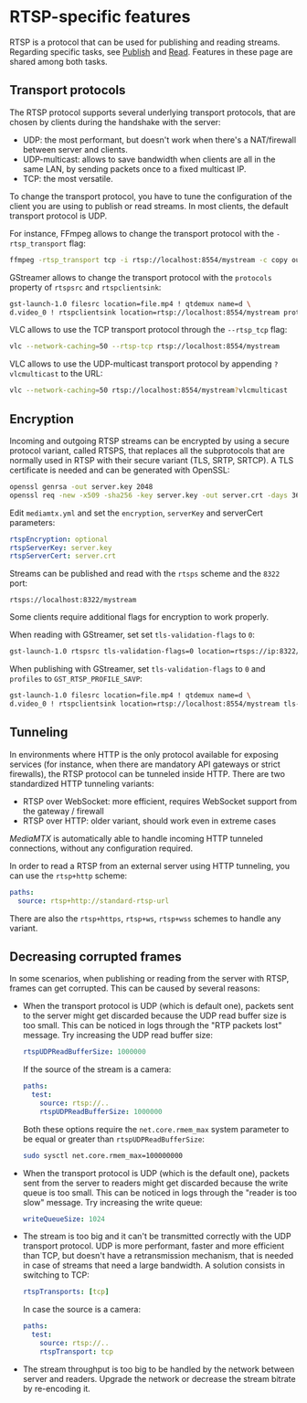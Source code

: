 # RTSP-specific features

RTSP is a protocol that can be used for publishing and reading streams. Regarding specific tasks, see [Publish](publish#rtsp-clients) and [Read](read#rtsp). Features in these page are shared among both tasks.

## Transport protocols

The RTSP protocol supports several underlying transport protocols, that are chosen by clients during the handshake with the server:

- UDP: the most performant, but doesn't work when there's a NAT/firewall between server and clients.
- UDP-multicast: allows to save bandwidth when clients are all in the same LAN, by sending packets once to a fixed multicast IP.
- TCP: the most versatile.

To change the transport protocol, you have to tune the configuration of the client you are using to publish or read streams. In most clients, the default transport protocol is UDP.

For instance, FFmpeg allows to change the transport protocol with the `-rtsp_transport` flag:

```sh
ffmpeg -rtsp_transport tcp -i rtsp://localhost:8554/mystream -c copy output.mp4
```

GStreamer allows to change the transport protocol with the `protocols` property of `rtspsrc` and `rtspclientsink`:

```sh
gst-launch-1.0 filesrc location=file.mp4 ! qtdemux name=d \
d.video_0 ! rtspclientsink location=rtsp://localhost:8554/mystream protocols=tcp
```

VLC allows to use the TCP transport protocol through the `--rtsp_tcp` flag:

```sh
vlc --network-caching=50 --rtsp-tcp rtsp://localhost:8554/mystream
```

VLC allows to use the UDP-multicast transport protocol by appending `?vlcmulticast` to the URL:

```sh
vlc --network-caching=50 rtsp://localhost:8554/mystream?vlcmulticast
```

## Encryption

Incoming and outgoing RTSP streams can be encrypted by using a secure protocol variant, called RTSPS, that replaces all the subprotocols that are normally used in RTSP with their secure variant (TLS, SRTP, SRTCP). A TLS certificate is needed and can be generated with OpenSSL:

```sh
openssl genrsa -out server.key 2048
openssl req -new -x509 -sha256 -key server.key -out server.crt -days 3650
```

Edit `mediamtx.yml` and set the `encryption`, `serverKey` and serverCert parameters:

```yml
rtspEncryption: optional
rtspServerKey: server.key
rtspServerCert: server.crt
```

Streams can be published and read with the `rtsps` scheme and the `8322` port:

```
rtsps://localhost:8322/mystream
```

Some clients require additional flags for encryption to work properly.

When reading with GStreamer, set set `tls-validation-flags` to `0`:

```sh
gst-launch-1.0 rtspsrc tls-validation-flags=0 location=rtsps://ip:8322/...
```

When publishing with GStreamer, set `tls-validation-flags` to `0` and `profiles` to `GST_RTSP_PROFILE_SAVP`:

```sh
gst-launch-1.0 filesrc location=file.mp4 ! qtdemux name=d \
d.video_0 ! rtspclientsink location=rtsp://localhost:8554/mystream tls-validation-flags=0 profiles=GST_RTSP_PROFILE_SAVP
```

## Tunneling

In environments where HTTP is the only protocol available for exposing services (for instance, when there are mandatory API gateways or strict firewalls), the RTSP protocol can be tunneled inside HTTP. There are two standardized HTTP tunneling variants:

- RTSP over WebSocket: more efficient, requires WebSocket support from the gateway / firewall
- RTSP over HTTP: older variant, should work even in extreme cases

_MediaMTX_ is automatically able to handle incoming HTTP tunneled connections, without any configuration required.

In order to read a RTSP from an external server using HTTP tunneling, you can use the `rtsp+http` scheme:

```yml
paths:
  source: rtsp+http://standard-rtsp-url
```

There are also the `rtsp+https`, `rtsp+ws`, `rtsp+wss` schemes to handle any variant.

## Decreasing corrupted frames

In some scenarios, when publishing or reading from the server with RTSP, frames can get corrupted. This can be caused by several reasons:

- When the transport protocol is UDP (which is default one), packets sent to the server might get discarded because the UDP read buffer size is too small. This can be noticed in logs through the "RTP packets lost" message. Try increasing the UDP read buffer size:

  ```yml
  rtspUDPReadBufferSize: 1000000
  ```

  If the source of the stream is a camera:

  ```yml
  paths:
    test:
      source: rtsp://..
      rtspUDPReadBufferSize: 1000000
  ```

  Both these options require the `net.core.rmem_max` system parameter to be equal or greater than `rtspUDPReadBufferSize`:

  ```sh
  sudo sysctl net.core.rmem_max=100000000
  ```

- When the transport protocol is UDP (which is the default one), packets sent from the server to readers might get discarded because the write queue is too small. This can be noticed in logs through the "reader is too slow" message. Try increasing the write queue:

  ```yml
  writeQueueSize: 1024
  ```

- The stream is too big and it can't be transmitted correctly with the UDP transport protocol. UDP is more performant, faster and more efficient than TCP, but doesn't have a retransmission mechanism, that is needed in case of streams that need a large bandwidth. A solution consists in switching to TCP:

  ```yml
  rtspTransports: [tcp]
  ```

  In case the source is a camera:

  ```yml
  paths:
    test:
      source: rtsp://..
      rtspTransport: tcp
  ```

- The stream throughput is too big to be handled by the network between server and readers. Upgrade the network or decrease the stream bitrate by re-encoding it.
